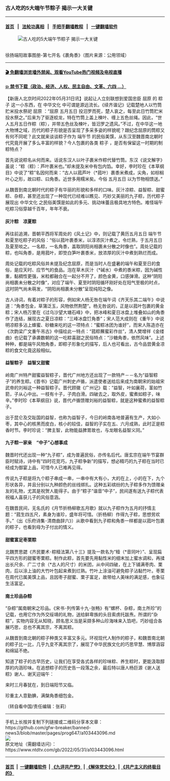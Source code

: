 ### 古人吃的5大端午节粽子 揭示一大关键
------------------------

#### [首页](https://github.com/gfw-breaker/banned-news3/blob/master/README.md) &nbsp;&nbsp;|&nbsp;&nbsp; [法轮功真相](https://github.com/begood0513/basic/blob/master/README.md)  &nbsp;&nbsp;|&nbsp;&nbsp; [手把手翻墙教程](https://github.com/gfw-breaker/guides/wiki)  &nbsp;&nbsp;|&nbsp;&nbsp; [一键翻墙软件](https://github.com/gfw-breaker/nogfw/blob/master/README.md)  



<div><div class="featured_image">
 <figure>
  <img alt="古人吃的5大端午节粽子 揭示一大关键" src="https://i.ntdtv.com/assets/uploads/2022/05/2022-05-31_183636-800x450.jpg"/>
 </figure><br/>
 <span class="caption">
  徐扬端阳故事图册-第七开名《裹角黍》（图片来源：公用领域）
 </span>
</div>
</div><hr/>

#### [ 🎬  免翻墙浏览墙外禁闻、观看YouTube热门视频及电视直播](https://github.com/gfw-breaker/HelloWorld)

#### [ 💥  禁书下载（政治、经济、人权、民主自由、文革、六四 ...）](https://github.com/gfw-breaker/books/blob/master/README.md)

<div><div class="post_content" itemprop="articleBody">
 <p>
  【新唐人北京时间2022年05月31日讯】说起让人立刻联想到爱国忠臣
  <ok href="https://www.ntdtv.com/gb/屈原.htm">
   屈原
  </ok>
  的
  <ok href="https://www.ntdtv.com/gb/粽子.htm">
   粽子
  </ok>
  这一小东西，在
  <ok href="https://www.ntdtv.com/gb/中华文化.htm">
   中华文化
  </ok>
  中可谓是源远流长。《续齐谐记》记载楚地人以竹筒贮米投水祭祀
  <ok href="https://www.ntdtv.com/gb/屈原.htm">
   屈原
  </ok>
  ：“屈原
  <ok href="https://www.ntdtv.com/gb/五月五日.htm">
   五月五日
  </ok>
  投汨罗而死，楚人哀之，每至此日竹筒贮米投水祭之。”后来为了驱逐蛟龙，特在竹筒上盖上楝叶、缠上五色丝绳。因此，“世人五月五日作粽（粽），并带五色丝及楝叶，皆汨罗之遗风。”不过，在中华这一地大物博之域，历代的粽子形貌是否呈现了多采多姿的样貌呢？跟纪念屈原的筒粽又有何不同呢？此文就来谈谈粽子作为
  <ok href="https://www.ntdtv.com/gb/端午节.htm">
   端午节
  </ok>
  的民俗美馔，从东汉至魏晋南北朝时代究竟开展了多么丰富的样貌？今人包裹的各类
  <ok href="https://www.ntdtv.com/gb/粽子.htm">
   粽子
  </ok>
  ，是否有保留这一时期的制粽特点？
 </p>
 <p>
  首先说说粽名从何而来。话说东汉人以叶子裹米作粽代替竹筒。东汉《说文解字》虽说：“粽（粽）：芦叶裹米也。”却未提及米中有包内馅。幸好，李时珍在《本草纲目》中说了“粽”名因何而来：“古人以菰芦叶（*菰叶）裹黍米煮成，尖角，如棕榈叶心之形，故曰粽、曰角黍。近世多用糯米矣。今俗
  <ok href="https://www.ntdtv.com/gb/五月五日.htm">
   五月五日
  </ok>
  以为节物相馈送。”
 </p>
 <p>
  从魏晋到南北朝时代的粽子有华丽的形貌和多样的口味。灰汁凉粽、益智粽、甜蜜粽、杂粽，甚至还出现了一种现代已经难以瞧见、巧妙又美丽的九子粽，历代粽子展现出
  <ok href="https://www.ntdtv.com/gb/中华文化.htm">
   中华文化
  </ok>
  之民俗美馔是如此的多元、挑动味蕾且极具地方特色。难怪端午吃粽习俗穿越千百年，年年不衰。
 </p>
 <h4>
  灰汁粽　凉夏粽
 </h4>
 <p>
  再往前追溯，晋朝平西将军周处的《风土记》中，则记载了黄历五月五日
  <ok href="https://www.ntdtv.com/gb/端午节.htm">
   端午节
  </ok>
  和夏至吃粽子的风俗：“俗以菰叶裹黍米，以淳浓灰汁煮之，令烂熟，于五月五日及夏至啖之。一名粽，一名角黍，盖取阴阳尚相裹未分散之时像也”。周处记载的粽，也叫角黍，是用菰叶，即筊白笋叶裹黍米，放浓厚的灰汁中煮到熟烂而成。
 </p>
 <p>
  周处记载的吃粽风俗并未提及纪念屈原，而是当时人在盛暑的端午和夏至日的食俗，是应天时、应节气的食品。泡在草木灰汁（*碱水）中煮的黍米粽，因为碱性重，黏稠性更强，米粒都融合在一起分不开了，颜色金黄，口感弹滑。这种“阴阳尚相裹未分散之时像”，对应了端午、夏至时阴阳循环刚好处在阳气至极的时点，这时阴气尚未萌发，“阴阳尚相裹未分散”呈现纯阳之像。
 </p>
 <p>
  古人诗词，有着对粽子的形容，例如宋人杨无咎在端午词《齐天乐其二端午》中说道：“角黍包金，草蒲泛玉，风物依然荆楚”。杨无咎说的，正是以菰叶包裹的黄金粽；宋人杨万里在《过乌沙望大塘石峰》中，把冰峰和夏日冰盘上堆叠如山的角黍作了连结，展现古之夏日凉粽：“三峰冰盘饤角黍”；宋人范大成则在《重午》中说明凉粽多沾上蜂蜜、砂糖来吃的这一项特点：“蜜粽冰团为谁好”，而宋人陈造亦在《次韵梁广文重午吊古》中描绘此一特点：“菰粽蘸蜜彩作丝”，清人樊增祥《金缕曲》也记载了承袭数朝的这一吃粽喜甜之民俗特点：“沙糖角黍，依然风味”。上述种种，都是端午风物角黍，即粽子形象化的描写，后人也可看出，古今品尝黄金凉粽的食文化竟这般相似。
 </p>
 <h4>
  益智粽子　益智又甜蜜
 </h4>
 <p>
  岭南广州特产甜蜜益智粽子，晋代广州地方还出现了一款特产－－名为“益智粽子”的养生粽。《晋书》记载广州刺史卢循，派遣使者送给后来成为南朝宋的始祖宋武帝的刘裕这一种益智粽子。晋代顾徽《广州记》载：“益智，叶如襄荷，茎如竹箭，子从心中出。一枝有十子，子肉白滑。四破去之，取外皮，蜜煮如粽子，味辛。”李时珍《本草纲目》说，晋代卢循馈赠刘裕的益智粽，就是这种蜜煮的益智粽子。
 </p>
 <p>
  出于昆仑及交趾国的益智，也称为益智子，今日的岭南各地普遍有生产，大如小枣，其中心的核黑而皮白，核小的较佳，益智的子实在五、六月成熟，此时正是粽香时节。李时珍说：“脾主智，此物能益脾胃故也，与龙眼名益智义同。”
 </p>
 <h4>
  九子粽一家亲　“中子”心想事成
 </h4>
 <p>
  魏晋时代还出现一种“九子粽”，成为普遍民俗，亦传名后代。唐玄宗在端午节宴群臣时赋诗，诗中有“四时花竞巧，九子粽争新”的描写，想必精巧的九子粽在当时已经成为御宴上品，可惜今人已难再见得。
 </p>
 <p>
  传说九子粽是将九个粽子串成一串，一串中有大有小，大的在上，小的在下，九个形状各异，并且分别以九种颜色的丝线绑扎。这种五彩缤纷的九子粽多作为馈赠亲友的礼物，尤其是祝贺人能得子。由于“粽子”谐音“中子”，民间遂有送九子粽代表祝福人喜获儿子的风俗意涵。
 </p>
 <p>
  在魏晋民间，无名氏的《月节折杨柳歌五月歌》就以九子粽作为五月的抒情主题：“菰生四五尺，素身为谁珍，盛年将可惜。（折杨柳）作得九子粽，思想劳欢手。”（出《乐府诗集･清商曲辞六》）从歌中看到九子粽和角黍一样都是以菰叶包裹的粽子，也看到母为子付出的情义。
 </p>
 <h4>
  甜蜜富足枣栗粽
 </h4>
 <p>
  北魏贾思勰《齐民要术･粽䊦法第八十三》提及一款名为“䊦（*音同叶）”、呈现扁平四方形的甜蜜枣栗粽。制作此粽，首先要先用黏性米的细末加上蜜水调和，再揉出长尺余、广二寸余（*古人的尺寸）的米团，从中间四破，在上下铺满枣肉、栗肉，后以涂上油的大竹叶包起来煮到烂熟。竹叶上涂油可避免粽子沾黏竹叶。枣栗在周代已属美馔上品，且因枣子甜蜜、栗子富足，故带给人美味的满足感，也象征生活富足。
 </p>
 <h4>
  南土珍品杂粽
 </h4>
 <p>
  “杂粽”属南朝宋之珍品。《宋书･列传第十九･张畅》有“螺杯、杂粽，南土所珍”的记载，也用它作为外交绥靖的礼物，送给鲜卑族的头目索虏托跋焘。所谓的“杂粽”，实物内容无从知晓，顾名思义当是采撷多种山珍海味来入馅吧，巧妙组合各展巧思，总也不离其宗，不离其粽。
 </p>
 <p>
  从魏晋到南北朝的粽子种类又丰富又多元。环视现代人制作的粽子，和魏晋南北朝的粽子比一比，几乎九变不离其宗了，展现了中华民族文化的巧思早慧、博厚涵容和绵延不绝。
 </p>
 <p>
  知道了粽子的古早历史，让我们在享受各式各样的珍味粽、养生粽时，更能汲取醇厚的内涵珍味。在追想粽子的历史告一段落之余，最后特以唐人杨巨源《谢人送粽》谢人、谢天迎端午：
 </p>
 <p>
  来时三月春犹在，到日端阳节又临。
 </p>
 <p>
  珍重主人意勤腆，满槃角黍细包金。
 </p>
 <p>
  （转自看中国/责任编辑：张莉）
 </p>
 <div class="single_ad">
 </div>
</div>
</div>
<hr/>
手机上长按并复制下列链接或二维码分享本文章：<br/>
https://github.com/gfw-breaker/banned-news3/blob/master/pages/prog647/a103443096.md <br/>
<a href='https://github.com/gfw-breaker/banned-news3/blob/master/pages/prog647/a103443096.md'><img src='https://github.com/gfw-breaker/banned-news3/blob/master/pages/prog647/a103443096.md.png'/></a> <br/>
原文地址（需翻墙访问）：https://www.ntdtv.com/gb/2022/05/31/a103443096.html


------------------------
#### [首页](https://github.com/gfw-breaker/banned-news3/blob/master/README.md) &nbsp;|&nbsp; [一键翻墙软件](https://github.com/gfw-breaker/nogfw/blob/master/README.md) &nbsp;| [《九评共产党》](https://github.com/gfw-breaker/9ping.md/blob/master/README.md#九评之一评共产党是什么) | [《解体党文化》](https://github.com/gfw-breaker/jtdwh.md/blob/master/README.md) | [《共产主义的终极目的》](https://github.com/gfw-breaker/gczydzjmd.md/blob/master/README.md)


<img src='http://gfw-breaker.win/banned-news3/pages/prog647/a103443096.md' width='0px' height='0px'/>